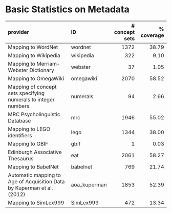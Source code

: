 # Basic Statistics on Metadata

| provider                                                               | ID           |   # concept sets |   % coverage |
|:-----------------------------------------------------------------------|:-------------|-----------------:|-------------:|
| Mapping to WordNet                                                     | wordnet      |             1372 |        38.79 |
| Mapping to Wikipedia                                                   | wikipedia    |              322 |         9.10 |
| Mapping to Merriam-Webster Dictionary                                  | webster      |               37 |         1.05 |
| Mapping to OmegaWiki                                                   | omegawiki    |             2070 |        58.52 |
| Mapping of concept sets specifying numerals to integer numbers.        | numerals     |               94 |         2.66 |
| MRC Psycholinguistic Database                                          | mrc          |             1946 |        55.02 |
| Mapping to LEGO identifiers                                            | lego         |             1344 |        38.00 |
| Mapping to GBIF                                                        | gbif         |                1 |         0.03 |
| Edinburgh Associative Thesaurus                                        | eat          |             2061 |        58.27 |
| Mapping to BabelNet                                                    | babelnet     |              769 |        21.74 |
| Automatic mapping to Age of Acquisition Data by Kuperman et al. (2012) | aoa_kuperman |             1853 |        52.39 |
| Mapping to SimLex999                                                   | SimLex999    |              472 |        13.34 |